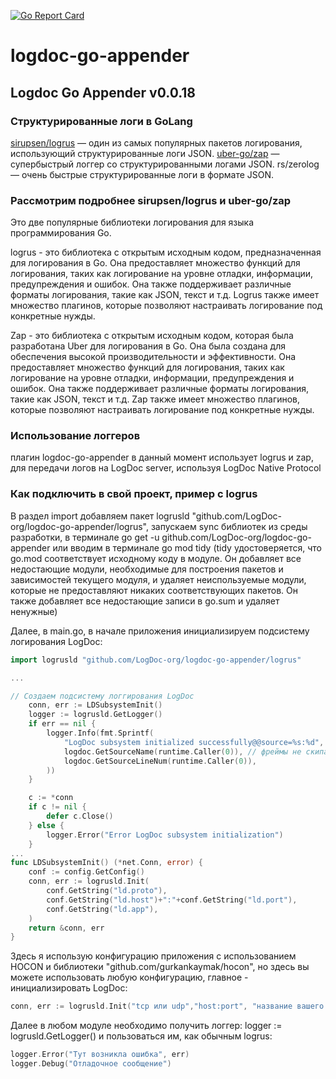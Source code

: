[![Go Report Card](https://goreportcard.com/badge/github.com/LogDoc-org/logdoc-go-appender)](https://goreportcard.com/report/github.com/LogDoc-org/logdoc-go-appender)

# logdoc-go-appender

## Logdoc Go Appender v0.0.18

### Структурированные логи в GoLang
[sirupsen/logrus](https://github.com/uber-go/zap) — один из самых популярных пакетов логирования, использующий структурированные логи JSON.
[uber-go/zap](https://github.com/uber-go/zap) — супербыстрый логгер со структурированными логами JSON.
rs/zerolog — очень быстрые структурированные логи в формате JSON.


### Рассмотрим подробнее sirupsen/logrus и uber-go/zap
Это две популярные библиотеки логирования для языка программирования Go.

logrus - это библиотека с открытым исходным кодом, предназначенная для логирования в Go. Она предоставляет множество функций для логирования, таких как логирование на уровне отладки, информации, предупреждения и ошибок. Она также поддерживает различные форматы логирования, такие как JSON, текст и т.д. Logrus также имеет множество плагинов, которые позволяют настраивать логирование под конкретные нужды.

Zap - это библиотека с открытым исходным кодом, которая была разработана Uber для логирования в Go. Она была создана для обеспечения высокой производительности и эффективности. Она предоставляет множество функций для логирования, таких как логирование на уровне отладки, информации, предупреждения и ошибок. Она также поддерживает различные форматы логирования, такие как JSON, текст и т.д. Zap также имеет множество плагинов, которые позволяют настраивать логирование под конкретные нужды.

### Использование логгеров
плагин logdoc-go-appender в данный момент использует logrus и zap, для передачи логов на LogDoc server, используя LogDoc Native Protocol

### Как подключить в свой проект, пример с logrus
В раздел import добавляем пакет logrusld "github.com/LogDoc-org/logdoc-go-appender/logrus", запускаем sync библиотек из среды разработки, в терминале go get -u github.com/LogDoc-org/logdoc-go-appender или вводим в терминале go mod tidy (tidy удостоверяется, что go.mod соответствует исходному коду в модуле. Он добавляет все недостающие модули, необходимые для построения пакетов и зависимостей текущего модуля, и удаляет неиспользуемые модули, которые не предоставляют никаких соответствующих пакетов. Он также добавляет все недостающие записи в go.sum и удаляет ненужные)

Далее, в main.go, в начале приложения инициализируем подсистему логирования LogDoc:

```go
import logrusld "github.com/LogDoc-org/logdoc-go-appender/logrus"

...

// Создаем подсистему логгирования LogDoc
	conn, err := LDSubsystemInit()
	logger := logrusld.GetLogger()
	if err == nil {
		logger.Info(fmt.Sprintf(
			"LogDoc subsystem initialized successfully@@source=%s:%d",
			logdoc.GetSourceName(runtime.Caller(0)), // фреймы не скипаем, не exception
			logdoc.GetSourceLineNum(runtime.Caller(0)),
		))
	}

	c := *conn
	if c != nil {
		defer c.Close()
	} else {
		logger.Error("Error LogDoc subsystem initialization")
	}
...
func LDSubsystemInit() (*net.Conn, error) {
	conf := config.GetConfig()
	conn, err := logrusld.Init(
		conf.GetString("ld.proto"),
		conf.GetString("ld.host")+":"+conf.GetString("ld.port"),
		conf.GetString("ld.app"),
	)
	return &conn, err
}

```

Здесь я использую конфигурацию приложения с использованием HOCON и библиотеки 
"github.com/gurkankaymak/hocon", но здесь вы можете использовать любую конфигурацию, главное - инициализировать LogDoc:

```go
conn, err := logrusld.Init("tcp или udp","host:port", "название вашего приложения")
```

Далее в любом модуле необходимо получить логгер: logger := logrusld.GetLogger() и пользоваться им, как обычным logrus:

```go
logger.Error("Тут возникла ошибка", err)
logger.Debug("Отладочное сообщение")
```
